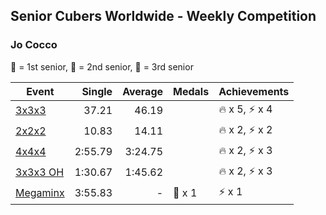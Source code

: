 ## Senior Cubers Worldwide - Weekly Competition
### Jo Cocco

🥇 = 1st senior, 🥈 = 2nd senior, 🥉 = 3rd senior

| Event | Single | Average | Medals | Achievements|
| -- | --: | --: | :-- | :-- |
| [3x3x3](jo_cocco/333.md) | 37.21 | 46.19 |  | 🔥 x 5, ⚡ x 4 |
| [2x2x2](jo_cocco/222.md) | 10.83 | 14.11 |  | 🔥 x 2, ⚡ x 2 |
| [4x4x4](jo_cocco/444.md) | 2:55.79 | 3:24.75 |  | 🔥 x 2, ⚡ x 3 |
| [3x3x3 OH](jo_cocco/333oh.md) | 1:30.67 | 1:45.62 |  | 🔥 x 2, ⚡ x 3 |
| [Megaminx](jo_cocco/minx.md) | 3:55.83 | - | 🥉 x 1 | ⚡ x 1 |

<!-- Global site tag (gtag.js) - Google Analytics -->
<script async src="https://www.googletagmanager.com/gtag/js?id=UA-86348435-3"></script>
<script>window.dataLayer = window.dataLayer || []; function gtag() {dataLayer.push(arguments);} gtag('js', new Date()); gtag('config', 'UA-86348435-3');</script>
